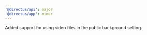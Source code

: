 ```yaml
---
'@directus/api': major
'@directus/app': minor
---
```


Added support for using video files in the public background setting.
